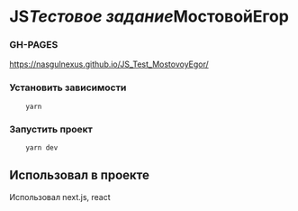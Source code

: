 # JS*Тестовое задание*МостовойЕгор

### GH-PAGES

https://nasgulnexus.github.io/JS_Test_MostovoyEgor/

### Установить зависимости

```
    yarn
```

### Запустить проект

```
    yarn dev
```

## Использовал в проекте

Использовал next.js, react
